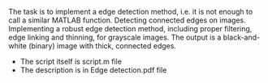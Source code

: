 The task is to implement a edge detection method, i.e. it is not enough to call a similar MATLAB function.
Detecting connected edges on images. Implementing a robust edge detection method, including proper filtering, edge linking and thinning, for grayscale images. The output is a black-and-white (binary) image with thick, connected edges.
- The script itself is script.m file
- The description is in Edge detection.pdf file
